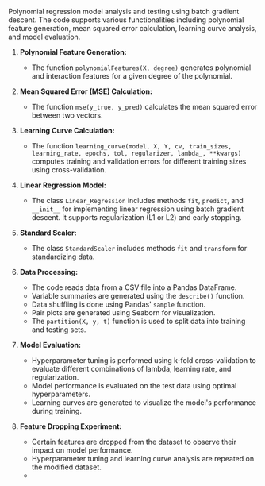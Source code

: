 
Polynomial regression model analysis and testing using batch gradient descent. The code supports various functionalities including polynomial feature generation, mean squared error calculation, learning curve analysis, and model evaluation.

1. **Polynomial Feature Generation:**
   - The function `polynomialFeatures(X, degree)` generates polynomial and interaction features for a given degree of the polynomial.

2. **Mean Squared Error (MSE) Calculation:**
   - The function `mse(y_true, y_pred)` calculates the mean squared error between two vectors.

3. **Learning Curve Calculation:**
   - The function `learning_curve(model, X, Y, cv, train_sizes, learning_rate, epochs, tol, regularizer, lambda_, **kwargs)` computes training and validation errors for different training sizes using cross-validation.

4. **Linear Regression Model:**
   - The class `Linear_Regression` includes methods `fit`, `predict`, and `__init__` for implementing linear regression using batch gradient descent. It supports regularization (L1 or L2) and early stopping.

5. **Standard Scaler:**
   - The class `StandardScaler` includes methods `fit` and `transform` for standardizing data.

6. **Data Processing:**
   - The code reads data from a CSV file into a Pandas DataFrame.
   - Variable summaries are generated using the `describe()` function.
   - Data shuffling is done using Pandas' `sample` function.
   - Pair plots are generated using Seaborn for visualization.
   - The `partition(X, y, t)` function is used to split data into training and testing sets.

7. **Model Evaluation:**
   - Hyperparameter tuning is performed using k-fold cross-validation to evaluate different combinations of lambda, learning rate, and regularization.
   - Model performance is evaluated on the test data using optimal hyperparameters.
   - Learning curves are generated to visualize the model's performance during training.

8. **Feature Dropping Experiment:**
   - Certain features are dropped from the dataset to observe their impact on model performance.
   - Hyperparameter tuning and learning curve analysis are repeated on the modified dataset.
   - 
